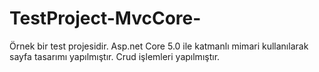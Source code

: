 # TestProject-MvcCore-
Örnek bir test projesidir. Asp.net Core 5.0 ile katmanlı mimari kullanılarak sayfa tasarımı yapılmıştır. Crud işlemleri yapılmıştır.
